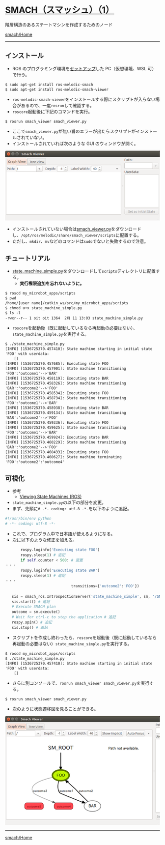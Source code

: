 # [SMACH（スマッシュ）（1）](http://wiki.ros.org/smach)

階層構造のあるステートマシンを作成するためのノード

[smach/Home](Home.md)

---

## インストール

- ROS のプログラミング環境を[セットアップ](https://github.com/KMiyawaki/setup_robot_programming)した PC（仮想環境、WSL 可）で行う。

```shell
$ sudo apt-get install ros-melodic-smach
$ sudo apt-get install ros-melodic-smach-viewer
```

- `ros-melodic-smach-viewer`をインストールする際にスクリプトが入らない場合があるので、一度`rosrun`して確認する。
- `roscore`起動後に下記のコマンドを実行。

```shell
$ rosrun smach_viewer smach_viewer.py
```

- ここで`smach_viewer.py`が無い旨のエラーが出たらスクリプトがインストールされていない。
- インストールされていれば次のような GUI のウィンドウが開く。

![Screenshot from 2018-09-12 13-03-06.png](./2018-09-12_13-03-06.png)

- インストールされていない場合は[smach_viewer.py](https://github.com/ros-visualization/executive_smach_visualization/blob/indigo-devel/smach_viewer/scripts/smach_viewer.py)をダウンロードし、`/opt/ros/melodic/share/smach_viewer/scripts`に配置する。
- ただし、`mkdir`、`mv`などのコマンドは`sudo`でないと失敗するので注意。

## チュートリアル

- [state_machine_simple.py](https://raw.githubusercontent.com/KMiyawaki/lectures/master/ros/smach/state_machine_simple.py)をダウンロードして`scripts`ディレクトリに配置する。
  - **実行権限追加を忘れないように。**

```shell
$ roscd my_microbot_apps/scripts
$ pwd
/home/[user name]/catkin_ws/src/my_microbot_apps/scripts
$ chmod u+x state_machine_simple.py
$ ls -l
-rwxr--r-- 1 oit oit 1364  2月 11 13:03 state_machine_simple.py
```

- `roscore`を起動後（既に起動しているなら再起動の必要はない）、`state_machine_simple.py`を実行する。

```shell
$ ./state_machine_simple.py
[INFO] [1536725370.457410]: State machine starting in initial state 'FOO' with userdata:
	[]
[INFO] [1536725370.457685]: Executing state FOO
[INFO] [1536725370.457901]: State machine transitioning 'FOO':'outcome1'-->'BAR'
[INFO] [1536725370.458119]: Executing state BAR
[INFO] [1536725370.458326]: State machine transitioning 'BAR':'outcome2'-->'FOO'
[INFO] [1536725370.458534]: Executing state FOO
[INFO] [1536725370.458734]: State machine transitioning 'FOO':'outcome1'-->'BAR'
[INFO] [1536725370.458938]: Executing state BAR
[INFO] [1536725370.459134]: State machine transitioning 'BAR':'outcome2'-->'FOO'
[INFO] [1536725370.459336]: Executing state FOO
[INFO] [1536725370.459625]: State machine transitioning 'FOO':'outcome1'-->'BAR'
[INFO] [1536725370.459924]: Executing state BAR
[INFO] [1536725370.460229]: State machine transitioning 'BAR':'outcome2'-->'FOO'
[INFO] [1536725370.460433]: Executing state FOO
[INFO] [1536725370.460627]: State machine terminating 'FOO':'outcome2':'outcome4'
```

## 可視化

- 参考
  - [Viewing State Machines (ROS)](http://wiki.ros.org/smach/Tutorials/Smach%20Viewer)
- `state_machine_simple.py`の以下の部分を変更。
- まず、先頭に`# -*- coding: utf-8 -*-`を以下のように追記。

```python
#!/usr/bin/env python
# -*- coding: utf-8 -*-
```

- これで、プログラム中で日本語が使えるようになる。
- 次に以下のような修正を加える。

```python
       rospy.loginfo('Executing state FOO')
       rospy.sleep(1) # 追記
       if self.counter < 500: # 変更
・・・
       rospy.loginfo('Executing state BAR')
       rospy.sleep(1) # 追記
・・・
                              transitions={'outcome2':'FOO'})

   sis = smach_ros.IntrospectionServer('state_machine_simple', sm, '/SM_ROOT') # 追記
   sis.start() # 追記
   # Execute SMACH plan
   outcome = sm.execute()
   # Wait for ctrl-c to stop the application # 追記
   rospy.spin() # 追記
   sis.stop() # 追記
```

- スクリプトを作成し終わったら、`roscore`を起動後（既に起動しているなら再起動の必要はない）`state_machine_simple.py`を実行する。

```shell
$ roscd my_microbot_apps/scripts
$ ./state_machine_simple.py
[INFO] [1536725370.457410]: State machine starting in initial state 'FOO' with userdata:
	[]
```

- さらに別コンソールで、`rosrun smach_viewer smach_viewer.py`を実行する。

```shell
$ rosrun smach_viewer smach_viewer.py
```

- 次のように状態遷移図を見ることができる。

![Screenshot from 2018-09-12 13-03-06.png](./2018-09-12_13-17-50.png)

---

[smach/Home](Home.md)
